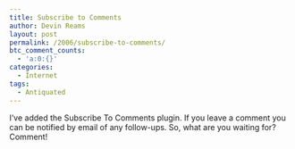 ```yaml
---
title: Subscribe to Comments
author: Devin Reams
layout: post
permalink: /2006/subscribe-to-comments/
btc_comment_counts:
  - 'a:0:{}'
categories:
  - Internet
tags:
  - Antiquated
---
```

I&#8217;ve added the Subscribe To Comments plugin. If you leave a comment you can be notified by email of any follow-ups. So, what are you waiting for? Comment!